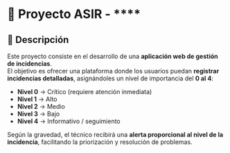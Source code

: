 # 🚀 Proyecto ASIR - ****

## 📌 Descripción
Este proyecto consiste en el desarrollo de una **aplicación web de gestión de incidencias**.  
El objetivo es ofrecer una plataforma donde los usuarios puedan **registrar incidencias detalladas**, asignándoles un nivel de importancia del **0 al 4**:

- **Nivel 0** → Crítico (requiere atención inmediata)  
- **Nivel 1** → Alto  
- **Nivel 2** → Medio  
- **Nivel 3** → Bajo  
- **Nivel 4** → Informativo / seguimiento  

Según la gravedad, el técnico recibirá una **alerta proporcional al nivel de la incidencia**, facilitando la priorización y resolución de problemas.
